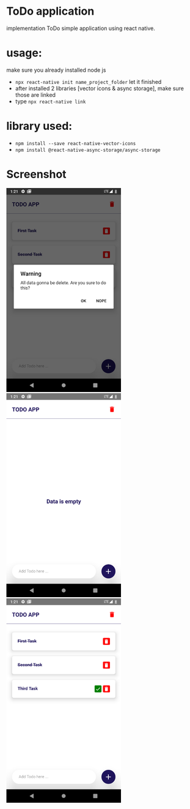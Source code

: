 # ToDo application

implementation ToDo simple application using react native.

# usage:

make sure you already installed node js

- `npx react-native init name_project_folder` let it finished
- after installed 2 libraries [vector icons & async storage], make sure those are linked
- type `npx react-native link`

# library used:

- `npm install --save react-native-vector-icons`
- `npm install @react-native-async-storage/async-storage`

# Screenshot

<img src="./ss/Screenshot_1633803714.png" alt="drawing" width="300"/>

<img src="./ss/Screenshot_1633803702.png" alt="drawing" width="300"/>

<img src="./ss/Screenshot_1633803708.png" alt="drawing" width="300"/>

